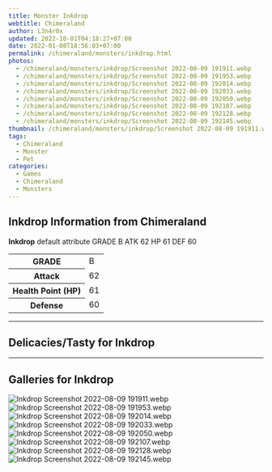```yaml
---
title: Monster Inkdrop
webtitle: Chimeraland
author: L3n4r0x
updated: 2022-10-01T04:18:27+07:00
date: 2022-01-08T18:56:03+07:00
permalink: /chimeraland/monsters/inkdrop.html
photos:
  - /chimeraland/monsters/inkdrop/Screenshot 2022-08-09 191911.webp
  - /chimeraland/monsters/inkdrop/Screenshot 2022-08-09 191953.webp
  - /chimeraland/monsters/inkdrop/Screenshot 2022-08-09 192014.webp
  - /chimeraland/monsters/inkdrop/Screenshot 2022-08-09 192033.webp
  - /chimeraland/monsters/inkdrop/Screenshot 2022-08-09 192050.webp
  - /chimeraland/monsters/inkdrop/Screenshot 2022-08-09 192107.webp
  - /chimeraland/monsters/inkdrop/Screenshot 2022-08-09 192128.webp
  - /chimeraland/monsters/inkdrop/Screenshot 2022-08-09 192145.webp
thumbnail: /chimeraland/monsters/inkdrop/Screenshot 2022-08-09 191911.webp
tags:
  - Chimeraland
  - Monster
  - Pet
categories:
  - Games
  - Chimeraland
  - Monsters
---
```


<section id="bootstrap-wrapper"><link rel="stylesheet" href="https://cdn.statically.io/gh/dimaslanjaka/Web-Manajemen/40ac3225/css/bootstrap-4.5-wrapper.css"/><h1>Inkdrop Information from Chimeraland</h1><p><b>Inkdrop</b> default attribute GRADE B ATK 62 HP 61 DEF 60<table><tr><th>GRADE</th><td>B</td></tr><tr><th>Attack</th><td>62</td></tr><tr><th>Health Point (HP)</th><td>61</td></tr><tr><th>Defense</th><td>60</td></tr></table></p><hr/><h2>Delicacies/Tasty for Inkdrop</h2><hr/><div id="gallery"><h2>Galleries for Inkdrop</h2><div class="row"><div class="col-lg-6 col-12"><img src="/chimeraland/monsters/inkdrop/Screenshot 2022-08-09 191911.webp" alt="Inkdrop Screenshot 2022-08-09 191911.webp"/></div><div class="col-lg-6 col-12"><img src="/chimeraland/monsters/inkdrop/Screenshot 2022-08-09 191953.webp" alt="Inkdrop Screenshot 2022-08-09 191953.webp"/></div><div class="col-lg-6 col-12"><img src="/chimeraland/monsters/inkdrop/Screenshot 2022-08-09 192014.webp" alt="Inkdrop Screenshot 2022-08-09 192014.webp"/></div><div class="col-lg-6 col-12"><img src="/chimeraland/monsters/inkdrop/Screenshot 2022-08-09 192033.webp" alt="Inkdrop Screenshot 2022-08-09 192033.webp"/></div><div class="col-lg-6 col-12"><img src="/chimeraland/monsters/inkdrop/Screenshot 2022-08-09 192050.webp" alt="Inkdrop Screenshot 2022-08-09 192050.webp"/></div><div class="col-lg-6 col-12"><img src="/chimeraland/monsters/inkdrop/Screenshot 2022-08-09 192107.webp" alt="Inkdrop Screenshot 2022-08-09 192107.webp"/></div><div class="col-lg-6 col-12"><img src="/chimeraland/monsters/inkdrop/Screenshot 2022-08-09 192128.webp" alt="Inkdrop Screenshot 2022-08-09 192128.webp"/></div><div class="col-lg-6 col-12"><img src="/chimeraland/monsters/inkdrop/Screenshot 2022-08-09 192145.webp" alt="Inkdrop Screenshot 2022-08-09 192145.webp"/></div></div></div></section>